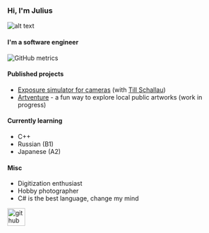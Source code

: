 ### Hi, I'm Julius
![alt text](https://github.com/JuliusJacobsohn/JuliusJacobsohn/blob/main/20220602-Preisverleihung%20Senkrechtstarter%20Artventure%20(50%20of%2058).jpg?raw=true)


#### I'm a software engineer

![GitHub metrics](https://metrics.lecoq.io/juliusjacobsohn)  

#### Published projects
- [Exposure simulator for cameras](https://photo-tools.net/Simulator) (with [Till Schallau](https://github.com/tillschallau))
- [Artventure](https://artventure-app.de/) - a fun way to explore local public artworks (work in progress)

#### Currently learning
- C++
- Russian (B1)
- Japanese (A2)

#### Misc
- Digitization enthusiast
- Hobby photographer
- C# is the best language, change my mind

[<img src='https://cdn.jsdelivr.net/npm/simple-icons@3.0.1/icons/github.svg' alt='github' height='40'>](https://github.com/JuliusJacobsohn)
